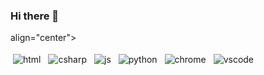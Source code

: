 ### Hi there 👋
   <!-- For more icons please follow https://github.com/MikeCodesDotNET/ColoredBadges -->

 align="center">
  <!-- For more icons please follow  https://github.com/MikeCodesDotNET/ColoredBadges -->
  <img src="https://raw.githubusercontent.com/RossMci/coloredbadges/master/svg/dev/languages/html.svg" alt="html" style="vertical-align:top; margin:4px">    
  <img src="https://raw.githubusercontent.com/RossMci/coloredbadges/master/svg/dev/languages/csharp.svg" alt="csharp" style="vertical-align:top; margin:4px">
  <img src="https://raw.githubusercontent.com/RossMci/coloredbadges/master/svg/dev/languages/js.svg" alt="js" style="vertical-align:top; margin:4px">
  <img src="https://raw.githubusercontent.com/RossMci/coloredbadges/master/svg/dev/languages/python.svg" alt="python" style="vertical-align:top; margin:4px">
  <img src="https://raw.githubusercontent.com/RossMci/coloredbadges/master/svg/dev/misc/chrome.svg" alt="chrome" style="vertical-align:top; margin:4px">
  <img src="https://raw.githubusercontent.com/RossMci/coloredbadges/master/svg/dev/tools/visualstudio_code.svg" alt="vscode" style="vertical-align:top; margin:4px">
</p>

 </p>
<!--
**RossMci/RossMci** is a ✨ _special_ ✨ repository because its `README.md` (this file) appears on your GitHub profile.

Here are some ideas to get you started:

- 🔭 I’m currently working on ...
- 🌱 I’m currently learning ...
- 👯 I’m looking to collaborate on ...
- 🤔 I’m looking for help with ...
- 💬 Ask me about ...
- 📫 How to reach me: ...
- 😄 Pronouns: ...
- ⚡ Fun fact: ...
-->
